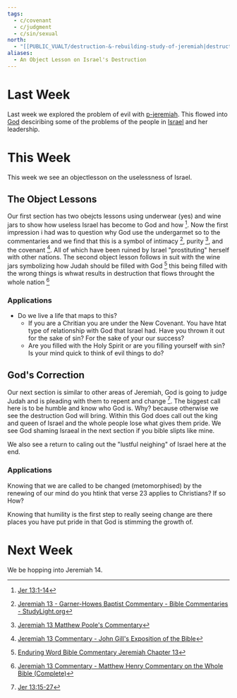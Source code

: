 ```yaml
---
tags:
  - c/covenant
  - c/judgment
  - c/sin/sexual
north:
  - "[[PUBLIC_VUALT/destruction-&-rebuilding-study-of-jeremiah|destruction-&-rebuilding-study-of-jeremiah]]"
aliases:
  - An Object Lesson on Israel's Destruction
---
```

# Last Week
Last week we explored the problem of evil with [p-jeremiah](../p-jeremiah.md). This flowed into [God](God.md) desciribing some of the problems of the people in [Israel](../p-nation-of-israel.md) and her leadership. 

# This Week
[^guzik]: [Study Guide for Jeremiah 13 by David Guzik](https://www.blueletterbible.org/comm/guzik_david/study-guide/jeremiah/jeremiah-13.cfm)
[^garner-howes]: [Jeremiah 13 - Garner-Howes Baptist Commentary - Bible Commentaries - StudyLight.org](https://www.studylight.org/commentaries/eng/ghb/jeremiah-13.html)
[^matthew-poole]: [Jeremiah 13 Matthew Poole's Commentary](https://biblehub.com/commentaries/poole/jeremiah/13.htm)
[^ellicott]: [Jeremiah 13 Ellicott's Commentary for English Readers](https://biblehub.com/commentaries/ellicott/jeremiah/13.htm)
[^john-gill]: [Jeremiah 13 Commentary - John Gill's Exposition of the Bible](https://www.biblestudytools.com/commentaries/gills-exposition-of-the-bible/jeremiah-13/)
[^matthew-henry]: [Jeremiah 13 Commentary - Matthew Henry Commentary on the Whole Bible (Complete)](https://www.biblestudytools.com/commentaries/matthew-henry-complete/jeremiah/13.html)
[^enduring-word]: [Enduring Word Bible Commentary Jeremiah Chapter 13](https://enduringword.com/bible-commentary/jeremiah-13/)
[^m1]: [Jer 13:1-14](Jer%2013.md)
[^m2]: [Jer 13:15-27](Jer%2013.md)

This week we see an objectlesson on the uselessness of Israel.

## The Object Lessons
Our first section has two obejcts lessons using underwear (yes) and wine jars to show how useless Israel has become to God and how [^m1]. Now the first impression i had was to question why God use the undergarmet so to the commentaries and we find that this is a symbol of intimacy [^garner-howes], purity [^matthew-poole], and the covenant [^john-gill]. All of which have been ruined by Israel "prostituting" herself with other nations. The second object lesson follows in suit with the wine jars symbolizing how Judah should be filled with God [^enduring-word] this being filled with the wrong things is whwat results in destruction that flows throught the whole nation [^matthew-henry]

### Applications
- Do we live a life that maps to this?
    - If you are a Chritian you are under the New Covenant. You have htat type of relationship with God that Israel had. Have you thrown it out for the sake of sin? For the sake of your our success?
    - Are you filled with the Holy Spirit or are you filling yourself with sin? Is your mind quick to think of evil things to do?
## God's Correction
Our next section is similar to other areas of Jeremiah, God is going to judge Judah and is pleading with them to repent and change [^m2]. The biggest call here is to be humble and know who God is. Why? because otherwise we see the destruction God will bring. Within this God does call out the king and queen of Israel and the whole people lose what gives them pride. We see God shaming Israeal in the next section if you bible slipts like mine.

We also see a return to caling out the "lustful neighing" of Israel here at the end.

### Applications
Knowing that we are called to be changed (metomorphised) by the renewing of our mind do you htink that verse 23 applies to Christians? If so How?

Knowing that humility is the first step to really seeing change are there places you have put pride in that God is stimming the growth of.
# Next Week
We be hopping into Jeremiah 14.